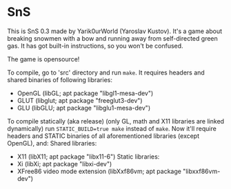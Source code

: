 # SnS

This is SnS 0.3 made by Yarik0urWorld (Yaroslav Kustov).
It's a game about breaking snowmen with a bow and running away from self-directed green gas.
It has got built-in instructions, so you won't be confused.

The game is opensource!

To compile, go to 'src' directory and run `make`.
It requires headers and shared binaries of following libraries:
 - OpenGL (libGL; apt package "libgl1-mesa-dev")
 - GLUT (libglut; apt package "freeglut3-dev")
 - GLU (libGLU; apt package "libglu1-mesa-dev")

To compile statically (aka release) (only GL, math and X11 libraries are linked dynamically) run `STATIC_BUILD=true make` instead of `make`.
Now it'll require headers and STATIC binaries of all aforementioned libraries (except OpenGL), and:
Shared libraries:
 - X11 (libX11; apt package "libx11-6")
Static libraries:
 - Xi (libXi; apt package "libxi-dev")
 - XFree86 video mode extension (libXxf86vm; apt package "libxxf86vm-dev")
